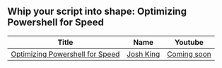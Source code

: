 ## Whip your script into shape: Optimizing Powershell for Speed

Title                                                                   | Name                                                 | Youtube
----------------------------------------------------------------------- | ---------------------------------------------------- | --------------------------------------
[Optimizing Powershell for Speed](WindosNZ)                         | [Josh King](https://king.geek.nz/) | [Coming soon](https://www.youtube.com/channel/UCiTuB6HZiupE8CJ71vkMFnA)